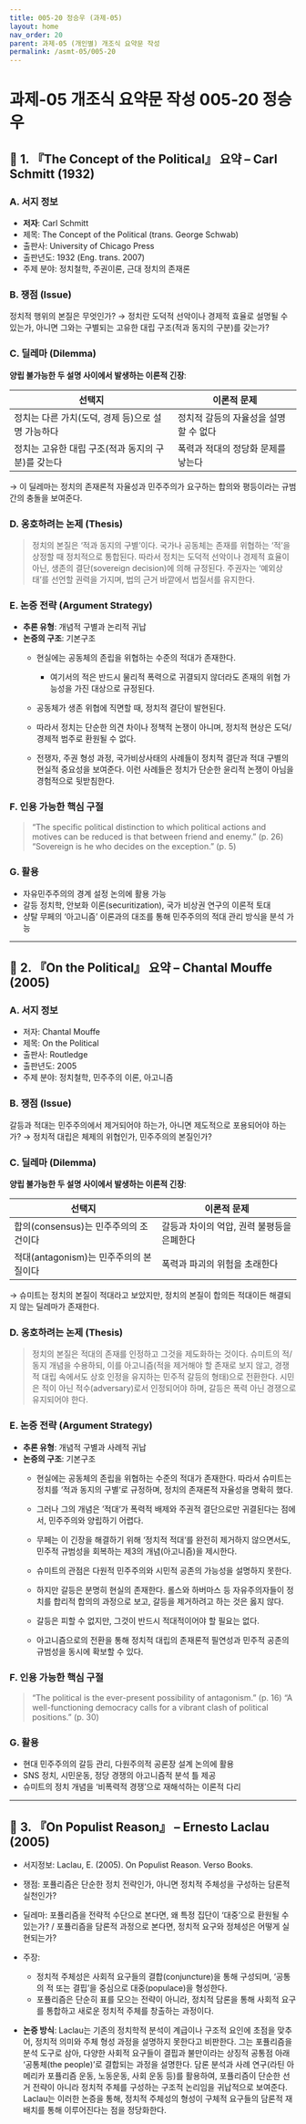 ```yaml
---
title: 005-20 정승우 (과제-05)
layout: home
nav_order: 20
parent: 과제-05 (개인별) 개조식 요약문 작성
permalink: /asmt-05/005-20
---
```


# 과제-05 개조식 요약문 작성 005-20 정승우 

## 📘 1.   『The Concept of the Political』 요약 – Carl Schmitt (1932)

### A. 서지 정보  
- **저자**: Carl Schmitt
- 제목: The Concept of the Political (trans. George Schwab)
- 출판사: University of Chicago Press
- 출판년도: 1932 (Eng. trans. 2007)
- 주제 분야: 정치철학, 주권이론, 근대 정치의 존재론


### B. 쟁점 (Issue)  
정치적 행위의 본질은 무엇인가?
→ 정치란 도덕적 선악이나 경제적 효율로 설명될 수 있는가, 아니면 그와는 구별되는 고유한 대립 구조(적과 동지의 구분)를 갖는가?


### C. 딜레마 (Dilemma)  
**양립 불가능한 두 설명 사이에서 발생하는 이론적 긴장**:

| 선택지                           | 이론적 문제                |
| ----------------------------- | --------------------- |
| 정치는 다른 가치(도덕, 경제 등)으로 설명 가능하다 | 정치적 갈등의 자율성을 설명할 수 없다 |
| 정치는 고유한 대립 구조(적과 동지의 구분)를 갖는다 | 폭력과 적대의 정당화 문제를 낳는다   |

→ 이 딜레마는 정치의 존재론적 자율성과 민주주의가 요구하는 합의와 평등이라는 규범 간의 충돌을 보여준다.


### D. 옹호하려는 논제 (Thesis)  
> 정치의 본질은 ‘적과 동지의 구별’이다. 
> 국가나 공동체는 존재를 위협하는 ‘적’을 상정할 때 정치적으로 통합된다. 따라서 정치는 도덕적 선악이나 경제적 효율이 아닌, 생존의 결단(sovereign decision)에 의해 규정된다. 주권자는 ‘예외상태’를 선언할 권력을 가지며, 법의 근거 바깥에서 법질서를 유지한다. 


### E. 논증 전략 (Argument Strategy)  
- **추론 유형**: 개념적 구별과 논리적 귀납  
- **논증의 구조**:
  기본구조
  - 현실에는 공동체의 존립을 위협하는 수준의 적대가 존재한다.
	  - 여기서의 적은 반드시 물리적 폭력으로 귀결되지 않더라도 존재의 위협 가능성을 가진 대상으로 규정된다. 
  - 공동체가 생존 위협에 직면할 때, 정치적 결단이 발현된다. 
  - 따라서 정치는 단순한 의견 차이나 정책적 논쟁이 아니며, 정치적 현상은 도덕/경제적 범주로 환원될 수 없다. 

  - 전쟁자, 주권 형성 과정, 국가비상사태의 사례들이 정치적 결단과 적대 구별의 현실적 중요성을 보여준다. 이런 사례들은 정치가 단순한 윤리적 논쟁이 아님을 경험적으로 뒷받침한다.


### F. 인용 가능한 핵심 구절
> “The specific political distinction to which political actions and motives can be reduced is that between friend and enemy.” (p. 26)
> “Sovereign is he who decides on the exception.” (p. 5)


### G. 활용
- 자유민주주의의 경계 설정 논의에 활용 가능
- 갈등 정치학, 안보화 이론(securitization), 국가 비상권 연구의 이론적 토대
- 샹탈 무페의 ‘아고니즘’ 이론과의 대조를 통해 민주주의의 적대 관리 방식을 분석 가능

---

## 📘 2.  『On the Political』 요약 – Chantal Mouffe (2005)

### A. 서지 정보
- 저자: Chantal Mouffe
- 제목: On the Political
- 출판사: Routledge
- 출판년도: 2005
- 주제 분야: 정치철학, 민주주의 이론, 아고니즘


### B. 쟁점 (Issue)  
갈등과 적대는 민주주의에서 제거되어야 하는가, 아니면 제도적으로 포용되어야 하는가?
→ 정치적 대립은 체제의 위협인가, 민주주의의 본질인가?


### C. 딜레마 (Dilemma)  
**양립 불가능한 두 설명 사이에서 발생하는 이론적 긴장**:

| 선택지                        | 이론적 문제                   |
| -------------------------- | ------------------------ |
| 합의(consensus)는 민주주의의 조건이다  | 갈등과 차이의 억압, 권력 불평등을 은폐한다 |
| 적대(antagonism)는 민주주의의 본질이다 | 폭력과 파괴의 위험을 초래한다         |

→ 슈미트는 정치의 본질이 적대라고 보았지만, 정치의 본질이 합의든 적대이든 해결되지 않는 딜레마가 존재한다.


### D. 옹호하려는 논제 (Thesis)  
> 정치의 본질은 적대의 존재를 인정하고 그것을 제도화하는 것이다. 
> 슈미트의 적/동지 개념을 수용하되, 이를 아고니즘(적을 제거해야 할 존재로 보지 않고, 경쟁적 대립 속에서도 상호 인정을 유지하는 민주적 갈등의 형태)으로 전환한다. 시민은 적이 아닌 적수(adversary)로서 인정되어야 하며, 갈등은 폭력 아닌 경쟁으로 유지되어야 한다. 


### E. 논증 전략 (Argument Strategy)  
- **추론 유형**: 개념적 구별과 사례적 귀납  
- **논증의 구조**:
  기본구조
  - 현실에는 공동체의 존립을 위협하는 수준의 적대가 존재한다. 따라서 슈미트는 정치를 ‘적과 동지의 구별‘로 규정하며, 정치의 존재론적 자율성을 명확히 했다. 
  - 그러나 그의 개념은 ’적대‘가 폭력적 배제와 주권적 결단으로만 귀결된다는 점에서, 민주주의와 양립하기 어렵다.
  - 무페는 이 긴장을 해결하기 위해 ‘정치적 적대‘를 완전히 제거하지 않으면서도, 민주적 규범성을 회복하는 제3의 개념(아고니즘)을 제시한다.
  
  - 슈미트의 관점은 다원적 민주주의와 시민적 공존의 가능성을 설명하지 못한다. 
  - 하지만 갈등은 분명히 현실의 존재한다. 롤스와 하버마스 등 자유주의자들이 정치를 합리적 합의의 과정으로 보고, 갈등을 제거하려고 하는 것은 옳지 않다. 
  - 갈등은 피할 수 없지만, 그것이 반드시 적대적이어야 할 필요는 없다.
  - 아고니즘으로의 전환을 통해 정치적 대립의 존재론적 필연성과 민주적 공존의 규범성을 동시에 확보할 수 있다.


### F. 인용 가능한 핵심 구절
> “The political is the ever-present possibility of antagonism.” (p. 16)
> “A well-functioning democracy calls for a vibrant clash of political positions.” (p. 30)


### G. 활용
- 현대 민주주의의 갈등 관리, 다원주의적 공론장 설계 논의에 활용
- SNS 정치, 시민운동, 정당 경쟁의 아고니즘적 분석 틀 제공
- 슈미트의 정치 개념을 ‘비폭력적 경쟁’으로 재해석하는 이론적 다리

---

## 📘 3. 『On Populist Reason』 – Ernesto Laclau (2005)


- 서지정보: Laclau, E. (2005). On Populist Reason. Verso Books.
- 쟁점: 포퓰리즘은 단순한 정치 전략인가, 아니면 정치적 주체성을 구성하는 담론적 실천인가?
- 딜레마: 포퓰리즘을 전략적 수단으로 본다면, 왜 특정 집단이 ‘대중’으로 환원될 수 있는가? / 포퓰리즘을 담론적 과정으로 본다면, 정치적 요구와 정체성은 어떻게 실현되는가?
- 주장:  
	- 정치적 주체성은 사회적 요구들의 결합(conjuncture)을 통해 구성되며, ‘공통의 적 또는 결핍’을 중심으로 대중(populace)을 형성한다.
	- 포퓰리즘은 단순히 표를 모으는 전략이 아니라, 정치적 담론을 통해 사회적 요구를 통합하고 새로운 정치적 주체를 창출하는 과정이다.

- **논증 방식**: Laclau는 기존의 정치학적 분석이 계급이나 구조적 요인에 초점을 맞추어, 정치적 의미와 주체 형성 과정을 설명하지 못한다고 비판한다. 그는 포퓰리즘을 분석 도구로 삼아, 다양한 사회적 요구들이 결핍과 불만이라는 상징적 공통점 아래 ‘공통체(the people)’로 결합되는 과정을 설명한다. 담론 분석과 사례 연구(라틴 아메리카 포퓰리즘 운동, 노동운동, 사회 운동 등)를 활용하여, 포퓰리즘이 단순한 선거 전략이 아니라 정치적 주체를 구성하는 구조적 논리임을 귀납적으로 보여준다. Laclau는 이러한 논증을 통해, 정치적 주체성의 형성이 구체적 요구들의 담론적 재배치를 통해 이루어진다는 점을 정당화한다.


